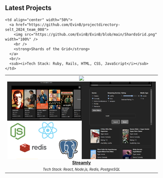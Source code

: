 ## Latest Projects

<table>
  <tr>
    <td align="center" width="50%">
      <a href="https://github.com/EvinB/streamly">
        <img src="https://your-image-host.com/your-image.png" width="100%" />
        <img src="https://github.com/EvinB/EvinB/blob/main/Streamly.png" width="100%" />
        <br />
        <strong>Streamly</strong>
      </a>
      <br/>
      <sub><i>Tech Stack: React, Node.js, Redis, PostgreSQL </i></sub>
    </td>
    
    <td align="center" width="50%">
      <a href="https://github.com/EvinB/projectdirectory-selt_2024_team_008">
        <img src="https://github.com/EvinB/EvinB/blob/main/ShardsGrid.png" width="100%" />
        <br />
        <strong>Shards of the Grid</strong>
      </a>
      <br/>
      <sub><i>Tech Stack: Ruby, Rails, HTML, CSS, JavaScript</i></sub>
    </td>
  </tr>
</table>
